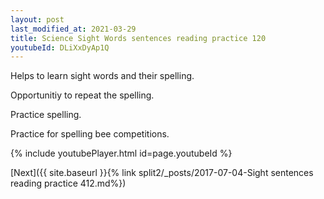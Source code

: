 ```yaml
---
layout: post
last_modified_at: 2021-03-29
title: Science Sight Words sentences reading practice 120
youtubeId: DLiXxDyAp1Q
---
```

 
 
Helps to learn sight words and their spelling.

Opportunitiy to repeat the spelling. 

Practice spelling. 
 
Practice for spelling bee competitions. 
 
{% include youtubePlayer.html id=page.youtubeId %}
 
 

[Next]({{ site.baseurl }}{% link  split2/_posts/2017-07-04-Sight sentences reading practice 412.md%})
 
